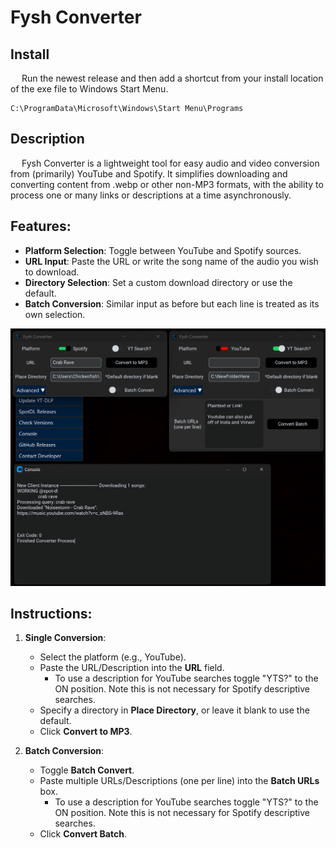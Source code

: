 # **Fysh Converter**

## Install
&emsp; Run the newest release and then add a shortcut from your install location of the exe file to Windows Start Menu.

```
C:\ProgramData\Microsoft\Windows\Start Menu\Programs
```

## Description
&emsp; Fysh Converter is a lightweight tool for easy audio and video conversion from (primarily) YouTube and Spotify. It simplifies downloading and converting content from .webp or other non-MP3 formats, with the ability to process one or many links or descriptions at a time asynchronously.

## Features:
- **Platform Selection**: Toggle between YouTube and Spotify sources.
- **URL Input**: Paste the URL or write the song name of the audio you wish to download.
- **Directory Selection**: Set a custom download directory or use the default.
- **Batch Conversion**: Similar input as before but each line is treated as its own selection.


![Fysh Converter GUI](gui.png)


## Instructions:
1. **Single Conversion**:
   - Select the platform (e.g., YouTube).
   - Paste the URL/Description into the **URL** field.
        - To use a description for YouTube searches toggle "YTS?" to the ON position. Note this is not necessary for Spotify descriptive searches.
   - Specify a directory in **Place Directory**, or leave it blank to use the default.
   - Click **Convert to MP3**.

2. **Batch Conversion**:
   - Toggle **Batch Convert**.
   - Paste multiple URLs/Descriptions (one per line) into the **Batch URLs** box.
        - To use a description for YouTube searches toggle "YTS?" to the ON position. Note this is not necessary for Spotify descriptive searches.
   - Click **Convert Batch**.
